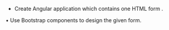 - Create Angular application which contains one HTML form .

• Use Bootstrap components to design the given form.
